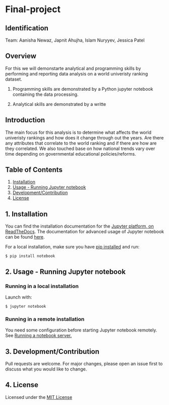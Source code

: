 # Final-project

## Identification

Team: Aanisha Newaz, Japnit Ahujha, Islam Nuryyev, Jessica Patel

## Overview
For this we will demonstarte analytical and programming skills by performing and reporting data 
analysis on a world univeristy ranking dataset.

1. Programming skills are demonstrated by a Python jupyter notebook containing 
the data processing.

2. Analytical skills are demonstrated by a writte

## Introduction

The main focus for this analysis is to determine what affects the world univeristy rankings and how does it change through out the years. Are there any attributes that correlate to the world ranking and if there are how are they correlated. We also touched base on how national trends vary over time depending on governmental educational policies/reforms.


##  Table of Contents 

1. [Installation]($inst)
2. [Usage - Running Jupyter notebook]($usage)
3. [Development/Contribution]($dev)
4. [License]($license)

<a name="inst"></a>
## 1. Installation

You can find the installation documentation for the [Jupyter platform, on ReadTheDocs](https://jupyter.readthedocs.io/en/latest/install.html). The documentation for advanced usage of Jupyter notebook can be found [here](https://jupyter-notebook.readthedocs.io/en/latest/).

For a local installation, make sure you have [pip installed](https://pip.pypa.io/en/stable/installing/) and run:

    $ pip install notebook

<a name="usage"></a>
## 2. Usage - Running Jupyter notebook

### Running in a local installation

Launch with:

    $ jupyter notebook

### Running in a remote installation

You need some configuration before starting Jupyter notebook remotely. See [Running a notebook server.](https://jupyter-notebook.readthedocs.io/en/stable/public_server.html)

<a name="dev"></a>
## 3. Development/Contribution

Pull requests are welcome. For major changes, please open an issue first to discuss what you would like to change.

<a name="license"></a>
## 4. License

Licensed under the [MIT License](LICENSE)



